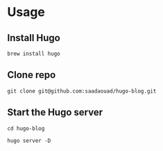 # Usage
## Install Hugo
`brew install hugo`

## Clone repo
`git clone git@github.com:saadaouad/hugo-blog.git`

## Start the Hugo server
`cd hugo-blog`

`hugo server -D`